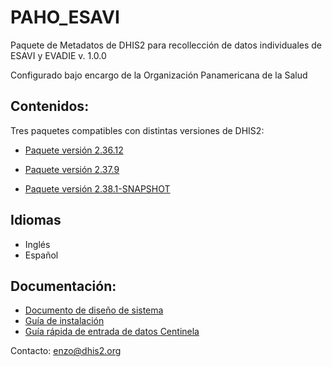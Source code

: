 # PAHO_ESAVI 

Paquete de Metadatos de DHIS2 para recollección de datos individuales de ESAVI y EVADIE
v. 1.0.0

Configurado bajo encargo de la Organización Panamericana de la Salud

## Contenidos:

Tres paquetes compatibles con distintas versiones de DHIS2:

* [Paquete versión 2.36.12](/docs/archive/metadata/CENTINELA_TRK_DHIS2.36.12-en.json)

* [Paquete versión 2.37.9](/docs/archive/metadata/CENTINELA_TRK_DHIS2.37.9-en.json)

* [Paquete versión 2.38.1-SNAPSHOT](/docs/archive/metadata/CENTINELA_TRK_DHIS2.38.2.1-SNAPSHOT-en.json)

## Idiomas

* Inglés
* Español

## Documentación:

* [Documento de diseño de sistema](/docs/paho_esavi-design.md)
* [Guía de instalación](/docs/paho_esavi-installation.md)
* [Guía rápida de entrada de datos Centinela](/docs/quickguide_centinela.md)

Contacto: enzo@dhis2.org


